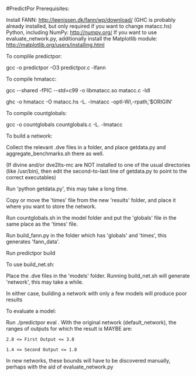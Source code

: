 #PredictPor
Prerequisites:

Install FANN: http://leenissen.dk/fann/wp/download/
(GHC is probably already installed, but only required if you want to change matacc.hs)
Python, including NumPy: http://numpy.org/
If you want to use evaluate_network.py, additionally install the Matplotlib module: http://matplotlib.org/users/installing.html

To complile predictpor:

gcc -o predictpor -O3 predictpor.c -lfann


To compile hmatacc:

gcc --shared -fPIC --std=c99  -o libmatacc.so matacc.c -ldl

ghc -o hmatacc -O matacc.hs -L. -lmatacc -optl-Wl,-rpath,'$ORIGIN'


To compile countglobals:

gcc -o countglobals countglobals.c -L. -lmatacc


To build a network:

Collect the relevant .dve files in a folder, and place getdata.py and aggregate_benchmarks.sh there as well.

(If divine and/or dve2lts-mc are NOT installed to one of the usual directories (like /usr/bin), then edit the second-to-last line of getdata.py to point to the correct executables)

Run 'python getdata.py', this may take a long time.

Copy or move the 'times' file from the new 'results' folder, and place it where you want to store the network.

Run countglobals.sh in the model folder and put the 'globals' file in the same place as the 'times' file.

Run build_fann.py in the folder which has 'globals'  and 'times', this generates 'fann_data'.

Run predictpor build <path to fann_data> <destination file>


To use build_net.sh:

Place the .dve files in the 'models' folder.
Running build_net.sh will generate 'network', this may take a while.

In either case, building a network with only a few models will produce poor results


To evaluate a model:

Run ./predictpor eval <path-to-dve2C> <path-to-network-file>.
With the original network (default_network), the ranges of outputs for which the result is MAYBE are:

	2.8 <= First Output <= 3.8

	1.4 <= Second Output <= 1.8

In new networks, these bounds will have to be discovered manually, perhaps with the aid of evaluate_network.py
